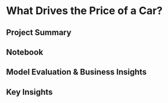 # What Drives the Price of a Car?

## Project Summary


## Notebook


## Model Evaluation & Business Insights


## Key Insights
